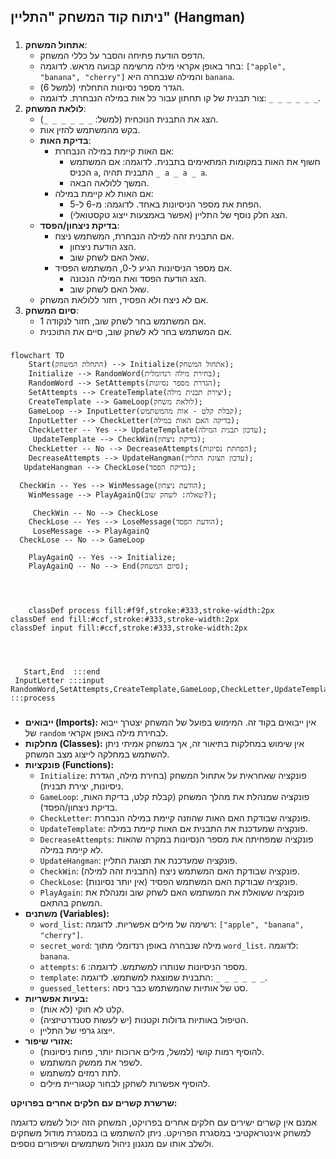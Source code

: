 ## ניתוח קוד המשחק "התליין" (Hangman)

### <algorithm>

1.  **אתחול המשחק**:
    *   הדפס הודעת פתיחה והסבר על כללי המשחק.
    *   בחר באופן אקראי מילה מרשימה קבועה מראש. לדוגמה: `["apple", "banana", "cherry"]` והמילה שנבחרה היא `banana`.
    *   הגדר מספר נסיונות התחלתי (למשל 6).
    *   צור תבנית של קו תחתון עבור כל אות במילה הנבחרת. לדוגמה: `_ _ _ _ _ _`.
2.  **לולאת המשחק**:
    *   הצג את התבנית הנוכחית (למשל: `_ _ _ _ _ _`).
    *   בקש מהמשתמש להזין אות.
    *   **בדיקת האות**:
        *   אם האות קיימת במילה הנבחרת:
            *   חשוף את האות במקומות המתאימים בתבנית. לדוגמה: אם המשתמש הכניס `a`, התבנית תהיה `_ a _ a _ a`.
            *   המשך ללולאה הבאה.
        *   אם האות לא קיימת במילה:
            *   הפחת את מספר הניסיונות באחד. לדוגמה: מ-6 ל-5.
            *   הצג חלק נוסף של התליין (אפשר באמצעות ייצוג טקסטואלי).
    *   **בדיקת ניצחון/הפסד**:
        *   אם התבנית זהה למילה הנבחרת, המשתמש ניצח.
            *   הצג הודעת ניצחון.
            *   שאל האם לשחק שוב.
        *   אם מספר הניסיונות הגיע ל-0, המשתמש הפסיד.
            *   הצג הודעת הפסד ואת המילה הנכונה.
            *   שאל האם לשחק שוב.
    *   אם לא ניצח ולא הפסיד, חזור ללולאת המשחק.
3.  **סיום המשחק**:
    *   אם המשתמש בחר לשחק שוב, חזור לנקודה 1.
    *   אם המשתמש בחר לא לשחק שוב, סיים את התוכנית.

### <mermaid>

```mermaid
flowchart TD
    Start(התחלת המשחק) --> Initialize(אתחול המשחק);
    Initialize --> RandomWord(בחירת מילה רנדומלית);
    RandomWord --> SetAttempts(הגדרת מספר נסיונות);
    SetAttempts --> CreateTemplate(יצירת תבנית מילה);
    CreateTemplate --> GameLoop(לולאת משחק);
    GameLoop --> InputLetter(קבלת קלט - אות מהמשתמש);
    InputLetter --> CheckLetter(בדיקה האם האות במילה);
    CheckLetter -- Yes --> UpdateTemplate(עדכון תבנית המילה);
     UpdateTemplate --> CheckWin(בדיקת ניצחון);
    CheckLetter -- No --> DecreaseAttempts(הפחתת נסיונות);
    DecreaseAttempts --> UpdateHangman(עדכון תצוגת התליין);
   UpdateHangman --> CheckLose(בדיקת הפסד);
   
  CheckWin -- Yes --> WinMessage(הודעת ניצחון);
    WinMessage --> PlayAgainQ(שאלה: לשחק שוב?);

     CheckWin -- No --> CheckLose
    CheckLose -- Yes --> LoseMessage(הודעת הפסד);
     LoseMessage --> PlayAgainQ
  CheckLose -- No --> GameLoop
    
    PlayAgainQ -- Yes --> Initialize;
    PlayAgainQ -- No --> End(סיום המשחק);
    
    
    
   
    classDef process fill:#f9f,stroke:#333,stroke-width:2px
classDef end fill:#ccf,stroke:#333,stroke-width:2px
classDef input fill:#ccf,stroke:#333,stroke-width:2px

    
    
    
   Start,End  :::end
 InputLetter :::input
RandomWord,SetAttempts,CreateTemplate,GameLoop,CheckLetter,UpdateTemplate,DecreaseAttempts,UpdateHangman,CheckWin,CheckLose,WinMessage,LoseMessage,PlayAgainQ   :::process
```

### <explanation>

*   **ייבואים (Imports):** אין ייבואים בקוד זה. המימוש בפועל של המשחק יצטרך ייבוא של `random` לבחירת מילה באופן אקראי.
*   **מחלקות (Classes):** אין שימוש במחלקות בתיאור זה, אך במשחק אמיתי ניתן להשתמש במחלקה לייצוג מצב המשחק.
*   **פונקציות (Functions):**
    *   `Initialize`: פונקציה שאחראית על אתחול המשחק (בחירת מילה, הגדרת ניסיונות, יצירת תבנית).
    *   `GameLoop`: פונקציה שמנהלת את מהלך המשחק (קבלת קלט, בדיקת האות, בדיקת ניצחון/הפסד).
    *   `CheckLetter`: פונקציה שבודקת האם האות שהוזנה קיימת במילה הנבחרת.
    *   `UpdateTemplate`: פונקציה שמעדכנת את התבנית אם האות קיימת במילה.
    *   `DecreaseAttempts`: פונקציה שמפחיתה את מספר הנסיונות במקרה שהאות לא קיימת במילה.
     *   `UpdateHangman`: פונקציה שמעדכנת את תצוגת התליין.
    *   `CheckWin`: פונקציה שבודקת האם המשתמש ניצח (התבנית זהה למילה).
    *   `CheckLose`: פונקציה שבודקת האם המשתמש הפסיד (אין יותר נסיונות).
    *   `PlayAgain`: פונקציה ששואלת את המשתמש האם לשחק שוב ומנהלת את המשחק בהתאם.
*   **משתנים (Variables):**
    *   `word_list`: רשימה של מילים אפשריות. לדוגמה: `["apple", "banana", "cherry"]`.
    *   `secret_word`: מילה שנבחרה באופן רנדומלי מתוך `word_list`. לדוגמה: `banana`.
    *   `attempts`: מספר הניסיונות שנותרו למשתמש. לדוגמה: `6`.
    *   `template`: התבנית שמוצגת למשתמש. לדוגמה: `_ _ _ _ _ _`.
    *   `guessed_letters`: סט של אותיות שהמשתמש כבר ניסה.
*   **בעיות אפשריות:**
    *   קלט לא חוקי (לא אות).
    *   הטיפול באותיות גדולות וקטנות (יש לעשות סטנדרטיזציה).
    *   ייצוג גרפי של התליין.
*   **אזורי שיפור:**
    *   להוסיף רמות קושי (למשל, מילים ארוכות יותר, פחות ניסיונות).
    *   לשפר את ממשק המשתמש.
    *   לתת רמזים למשתמש.
    *   להוסיף אפשרות לשחקן לבחור קטגוריית מילים.

**שרשרת קשרים עם חלקים אחרים בפרויקט:**

אמנם אין קשרים ישירים עם חלקים אחרים בפרויקט, המשחק הזה יכול לשמש כדוגמה למשחק אינטראקטיבי במסגרת הפרויקט. ניתן להשתמש בו במסגרת מודול משחקים ולשלב אותו עם מנגנון ניהול משתמשים ושיפורים נוספים.